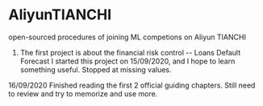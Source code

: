 # AliyunTIANCHI
open-sourced procedures of joining ML competions on Aliyun TIANCHI

1. The first project is about the financial risk control -- Loans Default Forecast
I started this project on 15/09/2020, and I hope to learn something useful.
Stopped at missing values.

16/09/2020
Finished reading the first 2 official guiding chapters.
Still need to review and try to memorize and use more.

